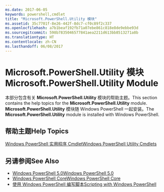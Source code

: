 ```yaml
---
ms.date: 2017-06-05
keywords: powershell,cmdlet
title: "Microsoft.PowerShell.Utility 模块"
ms.assetid: 35c7701f-8e26-442f-8dc7-cf0c89f2c337
ms.openlocfilehash: a7b1beaf192fb71a07ebe861c818e8de9ebbe93d
ms.sourcegitcommit: 598b7835046577841aea2211d613bb8513271a8b
ms.translationtype: HT
ms.contentlocale: zh-CN
ms.lasthandoff: 06/08/2017
---
```

# <a name="microsoftpowershellutility-module"></a><span data-ttu-id="0797f-103">Microsoft.PowerShell.Utility 模块</span><span class="sxs-lookup"><span data-stu-id="0797f-103">Microsoft.PowerShell.Utility Module</span></span>
<span data-ttu-id="0797f-104">本部分包含有关 **Microsoft.PowerShell.Utility** 模块的帮助主题。</span><span class="sxs-lookup"><span data-stu-id="0797f-104">This section contains the help topics for the **Microsoft.PowerShell.Utility** module.</span></span> <span data-ttu-id="0797f-105">**Microsoft.PowerShell.Utility** 模块随 Windows PowerShell 一起安装。</span><span class="sxs-lookup"><span data-stu-id="0797f-105">The **Microsoft.PowerShell.Utility** module is installed with Windows PowerShell.</span></span>

## <a name="help-topics"></a><span data-ttu-id="0797f-106">帮助主题</span><span class="sxs-lookup"><span data-stu-id="0797f-106">Help Topics</span></span>
[<span data-ttu-id="0797f-107">Windows PowerShell 实用程序 Cmdlet</span><span class="sxs-lookup"><span data-stu-id="0797f-107">Windows PowerShell Utility Cmdlets</span></span>](http://go.microsoft.com/fwlink/?LinkID=245861)

## <a name="see-also"></a><span data-ttu-id="0797f-108">另请参阅</span><span class="sxs-lookup"><span data-stu-id="0797f-108">See Also</span></span>
- [<span data-ttu-id="0797f-109">Windows PowerShell 5.0</span><span class="sxs-lookup"><span data-stu-id="0797f-109">Windows PowerShell 5.0</span></span>](Windows-PowerShell-5.0.md)
- [<span data-ttu-id="0797f-110">Windows PowerShell Core</span><span class="sxs-lookup"><span data-stu-id="0797f-110">Windows PowerShell Core</span></span>](https://technet.microsoft.com/en-us/library/4b75f1e4-f327-48f3-92ab-bf5435094d41)
- [<span data-ttu-id="0797f-111">使用 Windows PowerShell 编写脚本</span><span class="sxs-lookup"><span data-stu-id="0797f-111">Scripting with Windows PowerShell</span></span>](../../getting-started/fundamental/Scripting-with-Windows-PowerShell.md)

